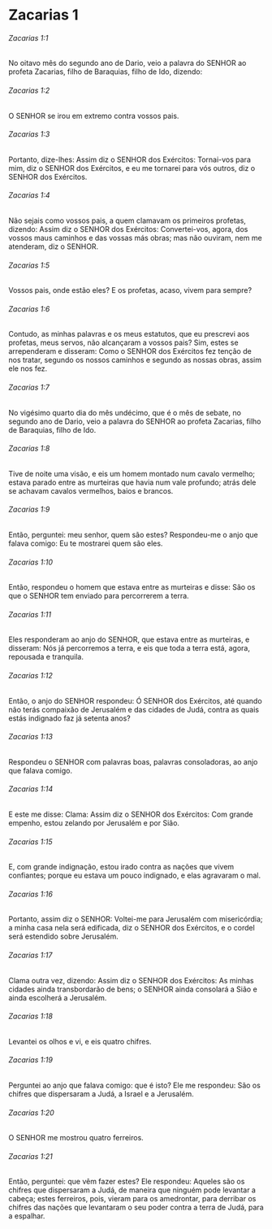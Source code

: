 # Zacarias 1

###### Zacarias 1:1

No oitavo mês do segundo ano de Dario, veio a palavra do SENHOR ao profeta Zacarias, filho de Baraquias, filho de Ido, dizendo:

###### Zacarias 1:2

O SENHOR se irou em extremo contra vossos pais.

###### Zacarias 1:3

Portanto, dize-lhes: Assim diz o SENHOR dos Exércitos: Tornai-vos para mim, diz o SENHOR dos Exércitos, e eu me tornarei para vós outros, diz o SENHOR dos Exércitos.

###### Zacarias 1:4

Não sejais como vossos pais, a quem clamavam os primeiros profetas, dizendo: Assim diz o SENHOR dos Exércitos: Convertei-vos, agora, dos vossos maus caminhos e das vossas más obras; mas não ouviram, nem me atenderam, diz o SENHOR.

###### Zacarias 1:5

Vossos pais, onde estão eles? E os profetas, acaso, vivem para sempre?

###### Zacarias 1:6

Contudo, as minhas palavras e os meus estatutos, que eu prescrevi aos profetas, meus servos, não alcançaram a vossos pais? Sim, estes se arrependeram e disseram: Como o SENHOR dos Exércitos fez tenção de nos tratar, segundo os nossos caminhos e segundo as nossas obras, assim ele nos fez.

###### Zacarias 1:7

No vigésimo quarto dia do mês undécimo, que é o mês de sebate, no segundo ano de Dario, veio a palavra do SENHOR ao profeta Zacarias, filho de Baraquias, filho de Ido.

###### Zacarias 1:8

Tive de noite uma visão, e eis um homem montado num cavalo vermelho; estava parado entre as murteiras que havia num vale profundo; atrás dele se achavam cavalos vermelhos, baios e brancos.

###### Zacarias 1:9

Então, perguntei: meu senhor, quem são estes? Respondeu-me o anjo que falava comigo: Eu te mostrarei quem são eles.

###### Zacarias 1:10

Então, respondeu o homem que estava entre as murteiras e disse: São os que o SENHOR tem enviado para percorrerem a terra.

###### Zacarias 1:11

Eles responderam ao anjo do SENHOR, que estava entre as murteiras, e disseram: Nós já percorremos a terra, e eis que toda a terra está, agora, repousada e tranquila.

###### Zacarias 1:12

Então, o anjo do SENHOR respondeu: Ó SENHOR dos Exércitos, até quando não terás compaixão de Jerusalém e das cidades de Judá, contra as quais estás indignado faz já setenta anos?

###### Zacarias 1:13

Respondeu o SENHOR com palavras boas, palavras consoladoras, ao anjo que falava comigo.

###### Zacarias 1:14

E este me disse: Clama: Assim diz o SENHOR dos Exércitos: Com grande empenho, estou zelando por Jerusalém e por Sião.

###### Zacarias 1:15

E, com grande indignação, estou irado contra as nações que vivem confiantes; porque eu estava um pouco indignado, e elas agravaram o mal.

###### Zacarias 1:16

Portanto, assim diz o SENHOR: Voltei-me para Jerusalém com misericórdia; a minha casa nela será edificada, diz o SENHOR dos Exércitos, e o cordel será estendido sobre Jerusalém.

###### Zacarias 1:17

Clama outra vez, dizendo: Assim diz o SENHOR dos Exércitos: As minhas cidades ainda transbordarão de bens; o SENHOR ainda consolará a Sião e ainda escolherá a Jerusalém.

###### Zacarias 1:18

Levantei os olhos e vi, e eis quatro chifres.

###### Zacarias 1:19

Perguntei ao anjo que falava comigo: que é isto? Ele me respondeu: São os chifres que dispersaram a Judá, a Israel e a Jerusalém.

###### Zacarias 1:20

O SENHOR me mostrou quatro ferreiros.

###### Zacarias 1:21

Então, perguntei: que vêm fazer estes? Ele respondeu: Aqueles são os chifres que dispersaram a Judá, de maneira que ninguém pode levantar a cabeça; estes ferreiros, pois, vieram para os amedrontar, para derribar os chifres das nações que levantaram o seu poder contra a terra de Judá, para a espalhar.

